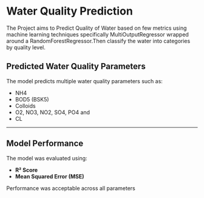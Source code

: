# Water Quality Prediction 

The Project aims to Predict Quality of Water based on few metrics using machine learning techniques  specifically MultiOutputRegressor wrapped around a RandomForestRegressor.Then classify the water into categories by quality level.

## Predicted Water Quality Parameters

The model predicts multiple water quality parameters such as:

- NH4
- BOD5 (BSK5)
- Colloids
- O2, NO3, NO2, SO4, PO4 and 
- CL

---

## Model Performance

The model was evaluated using:

- **R² Score**
- **Mean Squared Error (MSE)**

Performance was acceptable across all parameters

